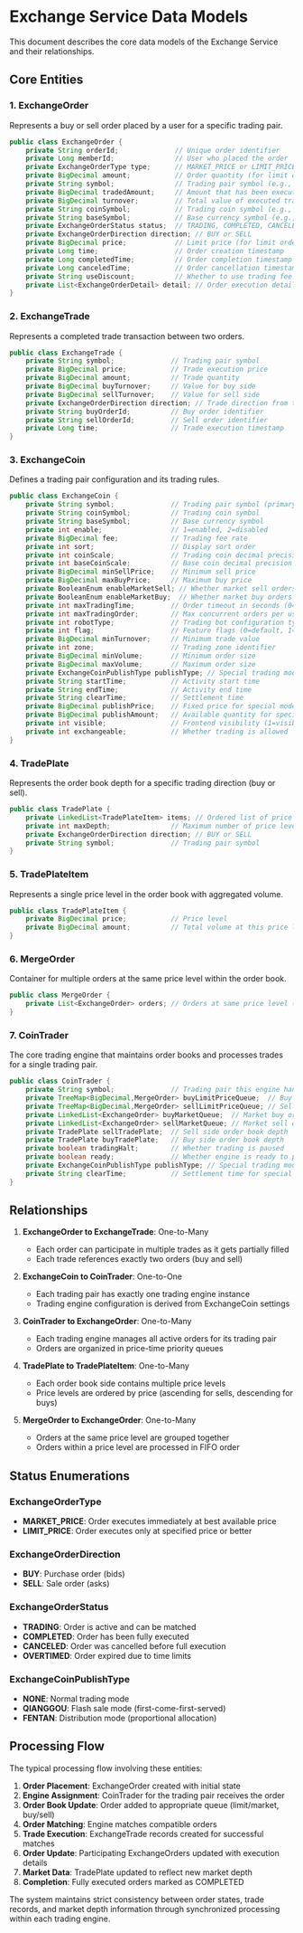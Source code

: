 # Exchange Service Data Models

This document describes the core data models of the Exchange Service and their relationships.

## Core Entities

### 1. ExchangeOrder

Represents a buy or sell order placed by a user for a specific trading pair.

```java
public class ExchangeOrder {
    private String orderId;              // Unique order identifier
    private Long memberId;               // User who placed the order
    private ExchangeOrderType type;      // MARKET_PRICE or LIMIT_PRICE
    private BigDecimal amount;           // Order quantity (for limit orders) or budget (for market buy orders)
    private String symbol;               // Trading pair symbol (e.g., "BTC/USDT")
    private BigDecimal tradedAmount;     // Amount that has been executed
    private BigDecimal turnover;         // Total value of executed trades
    private String coinSymbol;           // Trading coin symbol (e.g., "BTC")
    private String baseSymbol;           // Base currency symbol (e.g., "USDT")
    private ExchangeOrderStatus status;  // TRADING, COMPLETED, CANCELED, OVERTIMED
    private ExchangeOrderDirection direction; // BUY or SELL
    private BigDecimal price;            // Limit price (for limit orders)
    private Long time;                   // Order creation timestamp
    private Long completedTime;          // Order completion timestamp
    private Long canceledTime;           // Order cancellation timestamp
    private String useDiscount;          // Whether to use trading fee discount
    private List<ExchangeOrderDetail> detail; // Order execution details
}
```

### 2. ExchangeTrade

Represents a completed trade transaction between two orders.

```java
public class ExchangeTrade {
    private String symbol;              // Trading pair symbol
    private BigDecimal price;           // Trade execution price
    private BigDecimal amount;          // Trade quantity
    private BigDecimal buyTurnover;     // Value for buy side
    private BigDecimal sellTurnover;    // Value for sell side
    private ExchangeOrderDirection direction; // Trade direction from taker perspective
    private String buyOrderId;          // Buy order identifier
    private String sellOrderId;         // Sell order identifier
    private Long time;                  // Trade execution timestamp
}
```

### 3. ExchangeCoin

Defines a trading pair configuration and its trading rules.

```java
public class ExchangeCoin {
    private String symbol;              // Trading pair symbol (primary key)
    private String coinSymbol;          // Trading coin symbol
    private String baseSymbol;          // Base currency symbol
    private int enable;                 // 1=enabled, 2=disabled
    private BigDecimal fee;             // Trading fee rate
    private int sort;                   // Display sort order
    private int coinScale;              // Trading coin decimal precision
    private int baseCoinScale;          // Base coin decimal precision
    private BigDecimal minSellPrice;    // Minimum sell price
    private BigDecimal maxBuyPrice;     // Maximum buy price
    private BooleanEnum enableMarketSell; // Whether market sell orders are allowed
    private BooleanEnum enableMarketBuy;  // Whether market buy orders are allowed
    private int maxTradingTime;         // Order timeout in seconds (0=no timeout)
    private int maxTradingOrder;        // Max concurrent orders per user (0=unlimited)
    private int robotType;              // Trading bot configuration type
    private int flag;                   // Feature flags (0=default, 1=recommended)
    private BigDecimal minTurnover;     // Minimum trade value
    private int zone;                   // Trading zone identifier
    private BigDecimal minVolume;       // Minimum order size
    private BigDecimal maxVolume;       // Maximum order size
    private ExchangeCoinPublishType publishType; // Special trading mode
    private String startTime;           // Activity start time
    private String endTime;             // Activity end time
    private String clearTime;           // Settlement time
    private BigDecimal publishPrice;    // Fixed price for special modes
    private BigDecimal publishAmount;   // Available quantity for special modes
    private int visible;                // Frontend visibility (1=visible, 2=hidden)
    private int exchangeable;           // Whether trading is allowed
}
```

### 4. TradePlate

Represents the order book depth for a specific trading direction (buy or sell).

```java
public class TradePlate {
    private LinkedList<TradePlateItem> items; // Ordered list of price levels
    private int maxDepth;               // Maximum number of price levels (default 100)
    private ExchangeOrderDirection direction; // BUY or SELL
    private String symbol;              // Trading pair symbol
}
```

### 5. TradePlateItem

Represents a single price level in the order book with aggregated volume.

```java
public class TradePlateItem {
    private BigDecimal price;           // Price level
    private BigDecimal amount;          // Total volume at this price level
}
```

### 6. MergeOrder

Container for multiple orders at the same price level within the order book.

```java
public class MergeOrder {
    private List<ExchangeOrder> orders; // Orders at same price level (FIFO ordered)
}
```

### 7. CoinTrader

The core trading engine that maintains order books and processes trades for a single trading pair.

```java
public class CoinTrader {
    private String symbol;              // Trading pair this engine handles
    private TreeMap<BigDecimal,MergeOrder> buyLimitPriceQueue;  // Buy orders (price descending)
    private TreeMap<BigDecimal,MergeOrder> sellLimitPriceQueue; // Sell orders (price ascending)
    private LinkedList<ExchangeOrder> buyMarketQueue;  // Market buy orders (time ordered)
    private LinkedList<ExchangeOrder> sellMarketQueue; // Market sell orders (time ordered)
    private TradePlate sellTradePlate;  // Sell side order book depth
    private TradePlate buyTradePlate;   // Buy side order book depth
    private boolean tradingHalt;        // Whether trading is paused
    private boolean ready;              // Whether engine is ready to process orders
    private ExchangeCoinPublishType publishType; // Special trading mode
    private String clearTime;           // Settlement time for special modes
}
```

## Relationships

1. **ExchangeOrder to ExchangeTrade**: One-to-Many
   - Each order can participate in multiple trades as it gets partially filled
   - Each trade references exactly two orders (buy and sell)

2. **ExchangeCoin to CoinTrader**: One-to-One
   - Each trading pair has exactly one trading engine instance
   - Trading engine configuration is derived from ExchangeCoin settings

3. **CoinTrader to ExchangeOrder**: One-to-Many
   - Each trading engine manages all active orders for its trading pair
   - Orders are organized in price-time priority queues

4. **TradePlate to TradePlateItem**: One-to-Many
   - Each order book side contains multiple price levels
   - Price levels are ordered by price (ascending for sells, descending for buys)

5. **MergeOrder to ExchangeOrder**: One-to-Many
   - Orders at the same price level are grouped together
   - Orders within a price level are processed in FIFO order

## Status Enumerations

### ExchangeOrderType
- **MARKET_PRICE**: Order executes immediately at best available price
- **LIMIT_PRICE**: Order executes only at specified price or better

### ExchangeOrderDirection  
- **BUY**: Purchase order (bids)
- **SELL**: Sale order (asks)

### ExchangeOrderStatus
- **TRADING**: Order is active and can be matched
- **COMPLETED**: Order has been fully executed
- **CANCELED**: Order was cancelled before full execution
- **OVERTIMED**: Order expired due to time limits

### ExchangeCoinPublishType
- **NONE**: Normal trading mode
- **QIANGGOU**: Flash sale mode (first-come-first-served)
- **FENTAN**: Distribution mode (proportional allocation)

## Processing Flow

The typical processing flow involving these entities:

1. **Order Placement**: ExchangeOrder created with initial state
2. **Engine Assignment**: CoinTrader for the trading pair receives the order
3. **Order Book Update**: Order added to appropriate queue (limit/market, buy/sell)
4. **Order Matching**: Engine matches compatible orders
5. **Trade Execution**: ExchangeTrade records created for successful matches
6. **Order Update**: Participating ExchangeOrders updated with execution details
7. **Market Data**: TradePlate updated to reflect new market depth
8. **Completion**: Fully executed orders marked as COMPLETED

The system maintains strict consistency between order states, trade records, and market depth information through synchronized processing within each trading engine.
